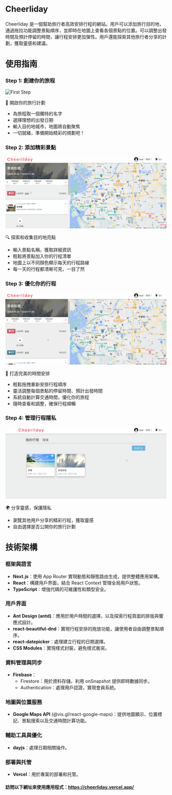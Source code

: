 <h2 style="font-size: 25px; font-weight: bold;">Cheerliday</h2>

Cheerliday 是一個幫助旅行者高效安排行程的網站。用戶可以添加旅行目的地，通過拖拉功能調整景點順序，並即時在地圖上查看各個景點的位置。可以調整出發時間及預計停留的時間，讓行程安排更加彈性。用戶還能探索其他旅行者分享的計劃，獲取靈感和建議。




<h2 style="font-size: 25px; font-weight: bold;">使用指南</h2>

### Step 1: 創建你的旅程

![First Step](./public/image/firststep.gif)

🌟 開啟你的旅行計劃
- 為旅程取一個獨特的名字
- 選擇理想的出發日期
- 輸入目的地城市，地圖將自動聚焦
- 一切就緒，準備開始精彩的規劃吧！

### Step 2: 添加精彩景點

![Second Step](./public/image/second.gif)

🔍 探索和收集目的地亮點
- 輸入景點名稱，獲取詳細資訊
- 輕鬆將景點加入你的行程清單
- 地圖上以不同顏色顯示每天的行程路線
- 每一天的行程都清晰可見，一目了然

### Step 3: 優化你的行程

![Third Step](./public/image/third.gif)

🎨 打造完美的時間安排
- 輕鬆拖拽重新安排行程順序
- 靈活調整每個景點的停留時間、預計出發時間
- 系統自動計算交通時間，優化你的旅程
- 隨時查看和調整，確保行程順暢

### Step 4: 管理行程隱私

![Fourth Step](./public/image/forth.gif)

🌍 分享靈感，保護隱私
- 瀏覽其他用戶分享的精彩行程，獲取靈感
- 自由選擇是否公開你的旅行計劃


<h2 style="font-size: 25px; font-weight: bold;">技術架構</h2>


### 框架與語言

- **Next.js**：使用 App Router 實現動態和靜態路由生成，提供整體應用架構。
- **React**：構建用戶界面，結合 React Context 管理全局用戶狀態。
- **TypeScript**：增強代碼的可維護性和類型安全。

### 用戶界面

- **Ant Design (antd)**：應用於用戶時間的選擇，以及探索行程頁面的排版與響應式設計。
- **react-beautiful-dnd**：實現行程安排的拖放功能，讓使用者自由調整景點順序。
- **react-datepicker**：處理建立行程的日期選擇。
- **CSS Modules**：實現樣式封裝，避免樣式衝突。

### 資料管理與同步

- **Firebase**：
  - Firestore：用於資料存儲，利用 onSnapshot 提供即時數據同步。
  - Authentication：處理用戶認證，實現會員系統。


### 地圖與位置服務
- **Google Maps API** (@vis.gl/react-google-maps)：提供地圖顯示、位置標記、景點搜索以及交通時間計算功能。


### 輔助工具與優化
- **dayjs**：處理日期相關操作。

### 部署與托管
- **Vercel**：用於專案的部署和托管。


#### 訪問以下網址來使用應用程式：https://cheerliday.vercel.app/


